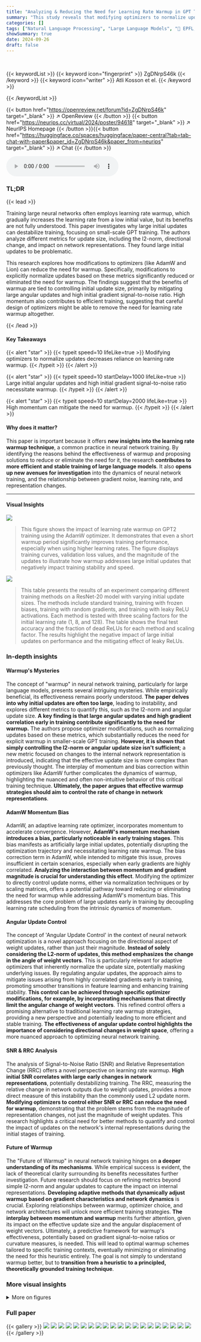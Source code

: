 ```yaml
---
title: "Analyzing & Reducing the Need for Learning Rate Warmup in GPT Training"
summary: "This study reveals that modifying optimizers to normalize updates based on angular changes and gradient signal-to-noise ratio significantly reduces the need for learning rate warmup in GPT training."
categories: []
tags: ["Natural Language Processing", "Large Language Models", "🏢 EPFL, Switzerland",]
showSummary: true
date: 2024-09-26
draft: false
---
```


<br>

{{< keywordList >}}
{{< keyword icon="fingerprint" >}} ZgDNrpS46k {{< /keyword >}}
{{< keyword icon="writer" >}} Atli Kosson et el. {{< /keyword >}}
 
{{< /keywordList >}}

{{< button href="https://openreview.net/forum?id=ZgDNrpS46k" target="_blank" >}}
↗ OpenReview
{{< /button >}}
{{< button href="https://neurips.cc/virtual/2024/poster/94618" target="_blank" >}}
↗ NeurIPS Homepage
{{< /button >}}{{< button href="https://huggingface.co/spaces/huggingface/paper-central?tab=tab-chat-with-paper&paper_id=ZgDNrpS46k&paper_from=neurips" target="_blank" >}}
↗ Chat
{{< /button >}}



<audio controls>
    <source src="https://ai-paper-reviewer.com/ZgDNrpS46k/podcast.wav" type="audio/wav">
    Your browser does not support the audio element.
</audio>


### TL;DR


{{< lead >}}

Training large neural networks often employs learning rate warmup, which gradually increases the learning rate from a low initial value, but its benefits are not fully understood.  This paper investigates why large initial updates can destabilize training, focusing on small-scale GPT training.  The authors analyze different metrics for update size, including the l2-norm, directional change, and impact on network representations. They found large initial updates to be problematic.

This research explores how modifications to optimizers (like AdamW and Lion) can reduce the need for warmup.  Specifically, modifications to explicitly normalize updates based on these metrics significantly reduced or eliminated the need for warmup.  The findings suggest that the benefits of warmup are tied to controlling initial update size, primarily by mitigating large angular updates and high initial gradient signal-to-noise ratio. High momentum also contributes to efficient training, suggesting that careful design of optimizers might be able to remove the need for learning rate warmup altogether.

{{< /lead >}}


#### Key Takeaways

{{< alert "star" >}}
{{< typeit speed=10 lifeLike=true >}} Modifying optimizers to normalize updates decreases reliance on learning rate warmup. {{< /typeit >}}
{{< /alert >}}

{{< alert "star" >}}
{{< typeit speed=10 startDelay=1000 lifeLike=true >}} Large initial angular updates and high initial gradient signal-to-noise ratio necessitate warmup. {{< /typeit >}}
{{< /alert >}}

{{< alert "star" >}}
{{< typeit speed=10 startDelay=2000 lifeLike=true >}} High momentum can mitigate the need for warmup. {{< /typeit >}}
{{< /alert >}}

#### Why does it matter?
This paper is important because it offers **new insights into the learning rate warmup technique**, a common practice in neural network training. By identifying the reasons behind the effectiveness of warmup and proposing solutions to reduce or eliminate the need for it, the research **contributes to more efficient and stable training of large language models**.  It also **opens up new avenues for investigation** into the dynamics of neural network training, and the relationship between gradient noise, learning rate, and representation changes.

------
#### Visual Insights



![](https://ai-paper-reviewer.com/ZgDNrpS46k/figures_2_1.jpg)

> This figure shows the impact of learning rate warmup on GPT2 training using the AdamW optimizer.  It demonstrates that even a short warmup period significantly improves training performance, especially when using higher learning rates. The figure displays training curves, validation loss values, and the magnitude of the updates to illustrate how warmup addresses large initial updates that negatively impact training stability and speed.





![](https://ai-paper-reviewer.com/ZgDNrpS46k/tables_14_1.jpg)

> This table presents the results of an experiment comparing different training methods on a ResNet-20 model with varying initial update sizes.  The methods include standard training, training with frozen biases, training with random gradients, and training with leaky ReLU activations. Each method is tested with three scaling factors for the initial learning rate (1, 8, and 128). The table shows the final test accuracy and the fraction of dead ReLUs for each method and scaling factor. The results highlight the negative impact of large initial updates on performance and the mitigating effect of leaky ReLUs.





### In-depth insights


#### Warmup's Mysteries
The concept of "warmup" in neural network training, particularly for large language models, presents several intriguing mysteries.  While empirically beneficial, its effectiveness remains poorly understood.  **The paper delves into why initial updates are often too large**, leading to instability, and explores different metrics to quantify this, such as the l2-norm and angular update size.  **A key finding is that large angular updates and high gradient correlation early in training contribute significantly to the need for warmup.**  The authors propose optimizer modifications, such as normalizing updates based on these metrics, which substantially reduces the need for explicit warmup in smaller-scale GPT training.  **However, it is shown that simply controlling the l2-norm or angular update size isn't sufficient**; a new metric focused on changes to the internal network representation is introduced, indicating that the effective update size is more complex than previously thought. The interplay of momentum and bias correction within optimizers like AdamW further complicates the dynamics of warmup, highlighting the nuanced and often non-intuitive behavior of this critical training technique.  **Ultimately, the paper argues that effective warmup strategies should aim to control the rate of change in network representations**.

#### AdamW Momentum Bias
AdamW, an adaptive learning rate optimizer, incorporates momentum to accelerate convergence.  However, **AdamW's momentum mechanism introduces a bias, particularly noticeable in early training stages**. This bias manifests as artificially large initial updates, potentially disrupting the optimization trajectory and necessitating learning rate warmup.  The bias correction term in AdamW, while intended to mitigate this issue, proves insufficient in certain scenarios, especially when early gradients are highly correlated.  **Analyzing the interaction between momentum and gradient magnitude is crucial for understanding this effect**. Modifying the optimizer to directly control update norms, either via normalization techniques or by scaling matrices, offers a potential pathway toward reducing or eliminating the need for warmup while addressing AdamW's momentum bias.  This addresses the core problem of large updates early in training by decoupling learning rate scheduling from the intrinsic dynamics of momentum.

#### Angular Update Control
The concept of 'Angular Update Control' in the context of neural network optimization is a novel approach focusing on the directional aspect of weight updates, rather than just their magnitude.  **Instead of solely considering the L2-norm of updates, this method emphasizes the change in the angle of weight vectors**. This is particularly relevant for adaptive optimizers that inherently normalize the update size, potentially masking underlying issues. By regulating angular updates, the approach aims to mitigate issues arising from highly correlated gradients early in training, promoting smoother transitions in feature learning and enhancing training stability.  **This control can be achieved through specific optimizer modifications, for example, by incorporating mechanisms that directly limit the angular change of weight vectors**. This refined control offers a promising alternative to traditional learning rate warmup strategies, providing a new perspective and potentially leading to more efficient and stable training.  **The effectiveness of angular update control highlights the importance of considering directional changes in weight space**, offering a more nuanced approach to optimizing neural network training.

#### SNR & RRC Analysis
The analysis of Signal-to-Noise Ratio (SNR) and Relative Representation Change (RRC) offers a novel perspective on learning rate warmup.  **High initial SNR correlates with large early changes in network representations**, potentially destabilizing training.  The RRC, measuring the relative change in network outputs due to weight updates, provides a more direct measure of this instability than the commonly used L2 update norm.  **Modifying optimizers to control either SNR or RRC can reduce the need for warmup**, demonstrating that the problem stems from the magnitude of representation changes, not just the magnitude of weight updates. This research highlights a critical need for better methods to quantify and control the impact of updates on the network's internal representations during the initial stages of training.

#### Future of Warmup
The "Future of Warmup" in neural network training hinges on **a deeper understanding of its mechanisms**.  While empirical success is evident, the lack of theoretical clarity surrounding its benefits necessitates further investigation.  Future research should focus on refining metrics beyond simple l2-norm and angular updates to capture the impact on internal representations. **Developing adaptive methods that dynamically adjust warmup based on gradient characteristics and network dynamics** is crucial.  Exploring relationships between warmup, optimizer choice, and network architectures will unlock more efficient training strategies.  **The interplay between momentum and warmup** merits further attention, given its impact on the effective update size and the angular displacement of weight vectors. Ultimately, a predictive framework for warmup's effectiveness, potentially based on gradient signal-to-noise ratios or curvature measures, is needed. This will lead to optimal warmup schemes tailored to specific training contexts, eventually minimizing or eliminating the need for this heuristic entirely. The goal is not simply to understand warmup better, but to **transition from a heuristic to a principled, theoretically grounded training technique**.


### More visual insights

<details>
<summary>More on figures
</summary>


![](https://ai-paper-reviewer.com/ZgDNrpS46k/figures_3_1.jpg)

> This figure demonstrates the significant impact of learning rate warmup on GPT-2 training using the AdamW optimizer.  Panel 1 shows different trapezoidal learning rate schedules with varying warmup periods. Panel 2 compares the final validation loss achieved with different warmup lengths and learning rates, highlighting the substantial performance improvement with warmup. Panel 3 provides a direct comparison of training curves with and without warmup, showing the superior performance of the warmup approach.  Finally, Panel 4 illustrates the difference in the l2-norm of the updates, revealing much larger initial updates in the absence of warmup.


![](https://ai-paper-reviewer.com/ZgDNrpS46k/figures_4_1.jpg)

> This figure shows the effects of learning rate warmup on GPT-2 training using the AdamW optimizer.  It demonstrates that even short warmup periods significantly improve performance, particularly at higher learning rates, compared to training without warmup.  The figure highlights that the lack of warmup leads to substantially larger initial updates (as measured by the l2-norm of the updates).


![](https://ai-paper-reviewer.com/ZgDNrpS46k/figures_5_1.jpg)

> This figure demonstrates the significant benefits of learning rate warmup in GPT2 training using the AdamW optimizer.  Panel 1 displays various trapezoidal learning rate schedules with different warmup lengths.  Panel 2 shows the final validation loss for different learning rate and warmup configurations, highlighting a significant performance gap between runs with and without warmup. Panel 3 compares the training curves of the best no-warmup run and a run with a 5% warmup, showing the substantial improvement achieved by the warmup. Finally, Panel 4 illustrates the difference in the l2 norm of the updates between the runs with and without warmup, demonstrating that large initial updates occur without warmup.


![](https://ai-paper-reviewer.com/ZgDNrpS46k/figures_7_1.jpg)

> This figure shows the relationship between learning rate, signal-to-noise ratio (SNR), gradient alignment with momentum, and the need for learning rate warmup. Panel 1 demonstrates that to keep the relative representation change constant, the learning rate should be reduced as the SNR increases, especially for large batch sizes. The other panels visualize the SNR, gradient-momentum alignment, and momentum's effect on gradient magnitude over the training process for two runs from Figure 3 (with and without warmup).  The results support the idea that a high initial SNR necessitates a lower initial learning rate to control changes in network representations, explaining the benefits of warmup.


![](https://ai-paper-reviewer.com/ZgDNrpS46k/figures_8_1.jpg)

> This figure shows the results of experiments to evaluate the effect of different modifications to the Lion optimizer, in an attempt to reduce or eliminate the need for warmup in GPT2 training.  Panel 1 shows that even with a correction factor for the relative representation change (RRC), LionAR still benefits from warmup. Panel 2 demonstrates the crucial role of momentum; without it, performance significantly degrades. Panel 3 reveals that with high momentum (β=0.98), Nesterov momentum, and an inverse bias correction, LionAR achieves the best performance without warmup. Finally, Panel 4 highlights that these modifications are not sufficient for LionA, emphasizing that control over angular updates is necessary to fully eliminate the need for warmup.


![](https://ai-paper-reviewer.com/ZgDNrpS46k/figures_13_1.jpg)

> This figure shows the impact of large initial updates on the performance of a ResNet-20 model trained on CIFAR-10.  Two training methods are compared: standard ReLU activation and Leaky ReLU activation.  Initial update sizes are scaled by factors of 1, 8, and 128 for both methods. The results indicate that even with extended training (800 epochs), the performance gap caused by large initial updates persists.  However, using Leaky ReLU activation reduces the performance degradation, suggesting that network non-linearities play a significant role in the impact of large initial updates.


![](https://ai-paper-reviewer.com/ZgDNrpS46k/figures_14_1.jpg)

> This figure compares the performance and the fraction of dead ReLUs in a ResNet-20 model under different training settings. The learning rate at the beginning of training (5 epochs) was scaled by factors of 1, 8, and 128. Three training methods were compared: standard training (S), training with frozen biases (fb), and training with random gradients (R).  A leaky ReLU activation function was also compared.  The results show that larger initial updates correlate with higher ratios of dead ReLUs and worse performance.


![](https://ai-paper-reviewer.com/ZgDNrpS46k/figures_14_2.jpg)

> This figure shows the impact of different update sizes during the initial warmup phase on the stable rank of a ResNet-20 model.  The stable rank, a measure of the effective dimensionality of the weight matrices, is plotted against training steps. Several training conditions are compared: standard training with ReLU activation (S), standard training with frozen biases (fb), and training with random initial gradient directions (R).  Update sizes are scaled by factors of 1, 8, and 128. The results indicate that extremely large updates (scaling by 128 without frozen biases) lead to significant changes in the stable rank, while other conditions show relatively stable rank values.


![](https://ai-paper-reviewer.com/ZgDNrpS46k/figures_20_1.jpg)

> This figure demonstrates the significant benefits of learning rate warmup in GPT2 training using the AdamW optimizer.  It presents four panels:  Panel 1 shows different trapezoidal learning rate schedules with varying warmup lengths, all incorporating a 50% linear cooldown phase.  Panel 2 displays the final validation loss for various learning rate and warmup configurations, highlighting the performance advantage of using warmup.  Panel 3 compares training curves with and without warmup, illustrating the rapid improvement achieved with warmup. Panel 4 shows a direct comparison of the l2 norms of the weight updates (Δω), emphasizing that significantly larger updates occur without warmup.


![](https://ai-paper-reviewer.com/ZgDNrpS46k/figures_20_2.jpg)

> This figure demonstrates the significant impact of learning rate warmup on GPT-2 training using the AdamW optimizer.  It shows that even short warmup periods drastically improve performance compared to training without warmup, reducing final validation loss. The figure compares various warmup lengths using trapezoidal learning rate schedules with a 50% linear cooldown.  It visually highlights the substantial performance difference between training with and without warmup by examining validation loss, training curves, and the l2 norm of updates, illustrating that the large initial updates in the no-warmup case are responsible for the performance gap.


![](https://ai-paper-reviewer.com/ZgDNrpS46k/figures_21_1.jpg)

> This figure shows the impact of learning rate warmup on GPT-2 training using the AdamW optimizer.  It presents four panels: (1) illustrates different trapezoidal learning rate schedules with varying warmup lengths; (2) compares the final validation loss across various learning rate and warmup configurations, highlighting the significant performance improvement with warmup; (3) plots training curves, demonstrating that the model with warmup outperforms the one without warmup; (4) shows a comparison of the L2 norms of the updates across the runs, indicating that large initial updates occur without warmup.


![](https://ai-paper-reviewer.com/ZgDNrpS46k/figures_21_2.jpg)

> This figure demonstrates the significant impact of learning rate warmup on GPT2 training using the AdamW optimizer.  It compares the performance across different warmup lengths, showcasing the improved performance and stability with warmup compared to no-warmup. The plots show validation loss and the L2 norm of updates which clearly indicates large initial updates without warmup.


</details>






### Full paper

{{< gallery >}}
<img src="https://ai-paper-reviewer.com/ZgDNrpS46k/1.png" class="grid-w50 md:grid-w33 xl:grid-w25" />
<img src="https://ai-paper-reviewer.com/ZgDNrpS46k/2.png" class="grid-w50 md:grid-w33 xl:grid-w25" />
<img src="https://ai-paper-reviewer.com/ZgDNrpS46k/3.png" class="grid-w50 md:grid-w33 xl:grid-w25" />
<img src="https://ai-paper-reviewer.com/ZgDNrpS46k/4.png" class="grid-w50 md:grid-w33 xl:grid-w25" />
<img src="https://ai-paper-reviewer.com/ZgDNrpS46k/5.png" class="grid-w50 md:grid-w33 xl:grid-w25" />
<img src="https://ai-paper-reviewer.com/ZgDNrpS46k/6.png" class="grid-w50 md:grid-w33 xl:grid-w25" />
<img src="https://ai-paper-reviewer.com/ZgDNrpS46k/7.png" class="grid-w50 md:grid-w33 xl:grid-w25" />
<img src="https://ai-paper-reviewer.com/ZgDNrpS46k/8.png" class="grid-w50 md:grid-w33 xl:grid-w25" />
<img src="https://ai-paper-reviewer.com/ZgDNrpS46k/9.png" class="grid-w50 md:grid-w33 xl:grid-w25" />
<img src="https://ai-paper-reviewer.com/ZgDNrpS46k/10.png" class="grid-w50 md:grid-w33 xl:grid-w25" />
<img src="https://ai-paper-reviewer.com/ZgDNrpS46k/11.png" class="grid-w50 md:grid-w33 xl:grid-w25" />
<img src="https://ai-paper-reviewer.com/ZgDNrpS46k/12.png" class="grid-w50 md:grid-w33 xl:grid-w25" />
<img src="https://ai-paper-reviewer.com/ZgDNrpS46k/13.png" class="grid-w50 md:grid-w33 xl:grid-w25" />
<img src="https://ai-paper-reviewer.com/ZgDNrpS46k/14.png" class="grid-w50 md:grid-w33 xl:grid-w25" />
<img src="https://ai-paper-reviewer.com/ZgDNrpS46k/15.png" class="grid-w50 md:grid-w33 xl:grid-w25" />
<img src="https://ai-paper-reviewer.com/ZgDNrpS46k/16.png" class="grid-w50 md:grid-w33 xl:grid-w25" />
<img src="https://ai-paper-reviewer.com/ZgDNrpS46k/17.png" class="grid-w50 md:grid-w33 xl:grid-w25" />
<img src="https://ai-paper-reviewer.com/ZgDNrpS46k/18.png" class="grid-w50 md:grid-w33 xl:grid-w25" />
<img src="https://ai-paper-reviewer.com/ZgDNrpS46k/19.png" class="grid-w50 md:grid-w33 xl:grid-w25" />
<img src="https://ai-paper-reviewer.com/ZgDNrpS46k/20.png" class="grid-w50 md:grid-w33 xl:grid-w25" />
{{< /gallery >}}